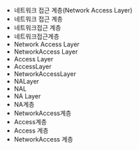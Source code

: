 - 네트워크 접근 계층(Network Access Layer)
- 네트워크 접근 계층
- 네트워크접근 계층
- 네트워크접근계층
- Network Access Layer
- NetworkAccess Layer
- Access Layer
- AccessLayer
- NetworkAccessLayer
- NALayer
- NAL
- NA Layer
- NA계층
- NetworkAccess계층
- Access계층
- Access 계층
- NetworkAccess 계층

